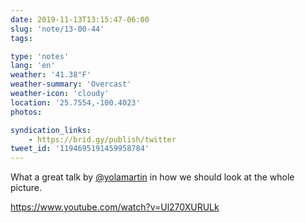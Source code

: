 ```yaml
---
date: 2019-11-13T13:15:47-06:00
slug: 'note/13-00-44'
tags:

type: 'notes'
lang: 'en'
weather: '41.38°F'
weather-summary: 'Overcast'
weather-icon: 'cloudy'
location: '25.7554,-100.4023'
photos:

syndication_links:
    - https://brid.gy/publish/twitter
tweet_id: '1194695191459958784'
---
```

What a great talk by <a href="https://twitter.com/@yolamartin">@yolamartin</a> in how we should look at the whole picture.

https://www.youtube.com/watch?v=Ul270XURULk